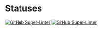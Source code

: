 # Statuses
[![GitHub Super-Linter](https://github.com/Kredam/fintrack-service/actions/workflows/ci.yml/badge.svg)](https://github.com/marketplace/actions/super-linter)
[![GitHub Super-Linter](https://github.com/Kredam/fintrack-service/actions/workflows/linter.yml/badge.svg)](https://github.com/marketplace/actions/super-linter)
